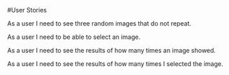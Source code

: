 #User Stories

As a user I need to see three random images that do not repeat.

As a user I need to be able to select an image.

As a user I need to see the results of how many times an image showed.

As a user I need to see the results of how many times I selected the image.



